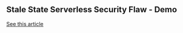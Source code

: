 ## Stale State Serverless Security Flaw - Demo

[See this article](https://www.abhaybhargav.com/security-impacts-of-stale-state-serverless-bugs)